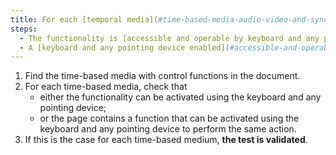 ```yaml
---
title: For each [temporal media](#time-based-media-audio-video-and-synchronised), does each feature check one of these conditions?
steps:
  - The functionality is [accessible and operable by keyboard and any pointing device](#accessible-and-operable-by-keyboard-and-any-pointing-device).
  - A [keyboard and any pointing device enabled](#accessible-and-operable-by-keyboard-and-any-pointing-device) feature to perform the same action is present on the page.
---
```


1. Find the time-based media with control functions in the document.
2. For each time-based media, check that
   - either the functionality can be activated using the keyboard and any pointing device;
   - or the page contains a function that can be activated using the keyboard and any pointing device to perform the same action.
3. If this is the case for each time-based medium, **the test is validated**.
